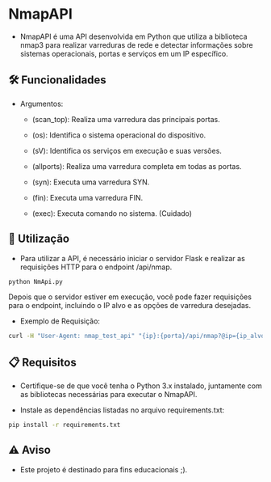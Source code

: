 # NmapAPI
- NmapAPI é uma API desenvolvida em Python que utiliza a biblioteca nmap3 para realizar varreduras de rede e detectar informações sobre sistemas operacionais, portas e serviços em um IP específico.

## 🛠️ Funcionalidades
- Argumentos:
  
  - (scan_top): Realiza uma varredura das principais portas.
  
  - (os): Identifica o sistema operacional do dispositivo.
  
  - (sV): Identifica os serviços em execução e suas versões.
  
  - (allports): Realiza uma varredura completa em todas as portas.
  
  - (syn): Executa uma varredura SYN.
  
  - (fin): Executa uma varredura FIN.
 
  - (exec): Executa comando no sistema. (Cuidado)

## 🚀 Utilização
- Para utilizar a API, é necessário iniciar o servidor Flask e realizar as requisições HTTP para o endpoint /api/nmap.

```bash
python NmApi.py
```
Depois que o servidor estiver em execução, você pode fazer requisições para o endpoint, incluindo o IP alvo e as opções de varredura desejadas.

- Exemplo de Requisição:

```bash
curl -H "User-Agent: nmap_test_api" "{ip}:{porta}/api/nmap?@ip={ip_alvo}&{argumentos}"
```
## 📋 Requisitos
- Certifique-se de que você tenha o Python 3.x instalado, juntamente com as bibliotecas necessárias para executar o NmapAPI.

- Instale as dependências listadas no arquivo requirements.txt:

```bash
pip install -r requirements.txt
```
## ⚠️ Aviso
- Este projeto é destinado para fins educacionais ;).

